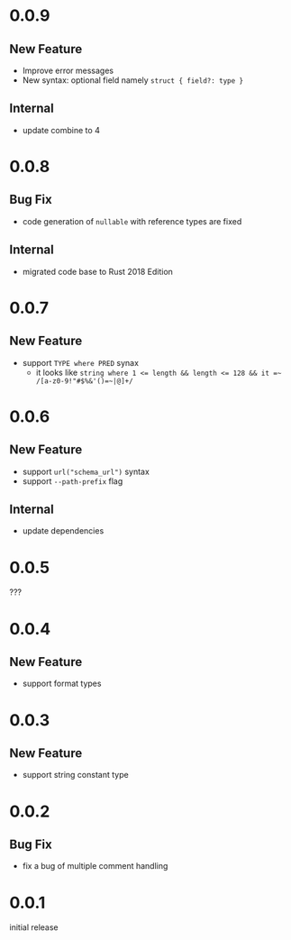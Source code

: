 # 0.0.9
## New Feature

* Improve error messages
* New syntax: optional field namely `struct { field?: type }`

## Internal

* update combine to 4

# 0.0.8
## Bug Fix

* code generation of `nullable` with reference types are fixed

## Internal

* migrated code base to Rust 2018 Edition


# 0.0.7
## New Feature

* support `TYPE where PRED` synax
  + it looks like `string where 1 <= length && length <= 128 && it =~ /[a-z0-9!"#$%&'()=~|@]+/`

# 0.0.6
## New Feature

* support `url("schema_url")` syntax
* support `--path-prefix` flag

## Internal

* update dependencies

# 0.0.5

???

# 0.0.4
## New Feature

* support format types

# 0.0.3
## New Feature

* support string constant type

# 0.0.2
## Bug Fix

* fix a bug of multiple comment handling

# 0.0.1
initial release
